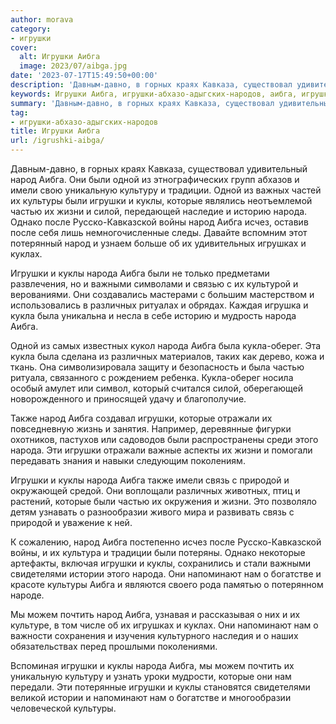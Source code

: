 ```yaml
---
author: morava
category:
- игрушки
cover:
  alt: Игрушки Аибга
  image: 2023/07/aibga.jpg
date: '2023-07-17T15:49:50+00:00'
description: 'Давным-давно, в горных краях Кавказа, существовал удивительный народ Аибга. Они были одной из этнографических групп абхазов и имели свою уникальную...'
keywords: Игрушки Аибга, игрушки-абхазо-адыгских-народов, аибга, игрушки, народа, народ, куклы, которые, кукла, нам, одной, культуры, частью, жизни, различных, напоминают, имели
summary: 'Давным-давно, в горных краях Кавказа, существовал удивительный народ Аибга. Они были одной из этнографических групп абхазов и имели свою уникальную...'
tag:
- игрушки-абхазо-адыгских-народов
title: Игрушки Аибга
url: /igrushki-aibga/
---
```


Давным-давно, в горных краях Кавказа, существовал удивительный народ Аибга. Они были одной из этнографических групп абхазов и имели свою уникальную культуру и традиции. Одной из важных частей их культуры были игрушки и куклы, которые являлись неотъемлемой частью их жизни и силой, передающей наследие и историю народа. Однако после Русско-Кавказской войны народ Аибга исчез, оставив после себя лишь немногочисленные следы. Давайте вспомним этот потерянный народ и узнаем больше об их удивительных игрушках и куклах.

Игрушки и куклы народа Аибга были не только предметами развлечения, но и важными символами и связью с их культурой и верованиями. Они создавались мастерами с большим мастерством и использовались в различных ритуалах и обрядах. Каждая игрушка и кукла была уникальна и несла в себе историю и мудрость народа Аибга.

Одной из самых известных кукол народа Аибга была кукла-оберег. Эта кукла была сделана из различных материалов, таких как дерево, кожа и ткань. Она символизировала защиту и безопасность и была частью ритуала, связанного с рождением ребенка. Кукла-оберег носила особый амулет или символ, который считался силой, оберегающей новорожденного и приносящей удачу и благополучие.

Также народ Аибга создавал игрушки, которые отражали их повседневную жизнь и занятия. Например, деревянные фигурки охотников, пастухов или садоводов были распространены среди этого народа. Эти игрушки отражали важные аспекты их жизни и помогали передавать знания и навыки следующим поколениям.

Игрушки и куклы народа Аибга также имели связь с природой и окружающей средой. Они воплощали различных животных, птиц и растений, которые были частью их окружения и жизни. Это позволяло детям узнавать о разнообразии живого мира и развивать связь с природой и уважение к ней.

К сожалению, народ Аибга постепенно исчез после Русско-Кавказской войны, и их культура и традиции были потеряны. Однако некоторые артефакты, включая игрушки и куклы, сохранились и стали важными свидетелями истории этого народа. Они напоминают нам о богатстве и красоте культуры Аибга и являются своего рода памятью о потерянном народе.

Мы можем почтить народ Аибга, узнавая и рассказывая о них и их культуре, в том числе об их игрушках и куклах. Они напоминают нам о важности сохранения и изучения культурного наследия и о наших обязательствах перед прошлыми поколениями.

Вспоминая игрушки и куклы народа Аибга, мы можем почтить их уникальную культуру и узнать уроки мудрости, которые они нам передали. Эти потерянные игрушки и куклы становятся свидетелями великой истории и напоминают нам о богатстве и многообразии человеческой культуры.